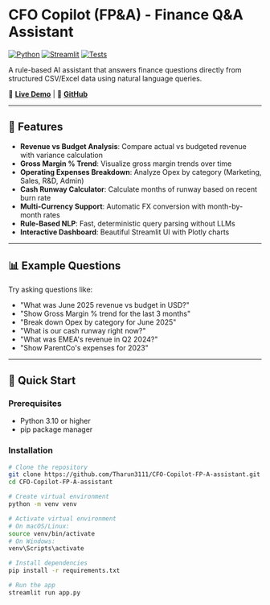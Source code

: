 # CFO Copilot (FP&A) - Finance Q&A Assistant

[![Python](https://img.shields.io/badge/python-3.12-blue.svg)](https://www.python.org/)
[![Streamlit](https://img.shields.io/badge/streamlit-1.38.0-FF4B4B.svg)](https://streamlit.io)
[![Tests](https://img.shields.io/badge/tests-6%2F6%20passing-brightgreen.svg)](tests/)

A rule-based AI assistant that answers finance questions directly from structured CSV/Excel data using natural language queries.

🚀 **[Live Demo]((https://cfo-copilot-fp-a-assistant.streamlit.app/))** | 📂 **[GitHub](https://github.com/Tharun3111/CFO-Copilot-FP-A-assistant)**

---

## 🎯 Features

- **Revenue vs Budget Analysis**: Compare actual vs budgeted revenue with variance calculation
- **Gross Margin % Trend**: Visualize gross margin trends over time
- **Operating Expenses Breakdown**: Analyze Opex by category (Marketing, Sales, R&D, Admin)
- **Cash Runway Calculator**: Calculate months of runway based on recent burn rate
- **Multi-Currency Support**: Automatic FX conversion with month-by-month rates
- **Rule-Based NLP**: Fast, deterministic query parsing without LLMs
- **Interactive Dashboard**: Beautiful Streamlit UI with Plotly charts

---

## 📊 Example Questions

Try asking questions like:

- "What was June 2025 revenue vs budget in USD?"
- "Show Gross Margin % trend for the last 3 months"
- "Break down Opex by category for June 2025"
- "What is our cash runway right now?"
- "What was EMEA's revenue in Q2 2024?"
- "Show ParentCo's expenses for 2023"

---

## 🚀 Quick Start

### Prerequisites

- Python 3.10 or higher
- pip package manager

### Installation
```bash
# Clone the repository
git clone https://github.com/Tharun3111/CFO-Copilot-FP-A-assistant.git
cd CFO-Copilot-FP-A-assistant

# Create virtual environment
python -m venv venv

# Activate virtual environment
# On macOS/Linux:
source venv/bin/activate
# On Windows:
venv\Scripts\activate

# Install dependencies
pip install -r requirements.txt

# Run the app
streamlit run app.py

